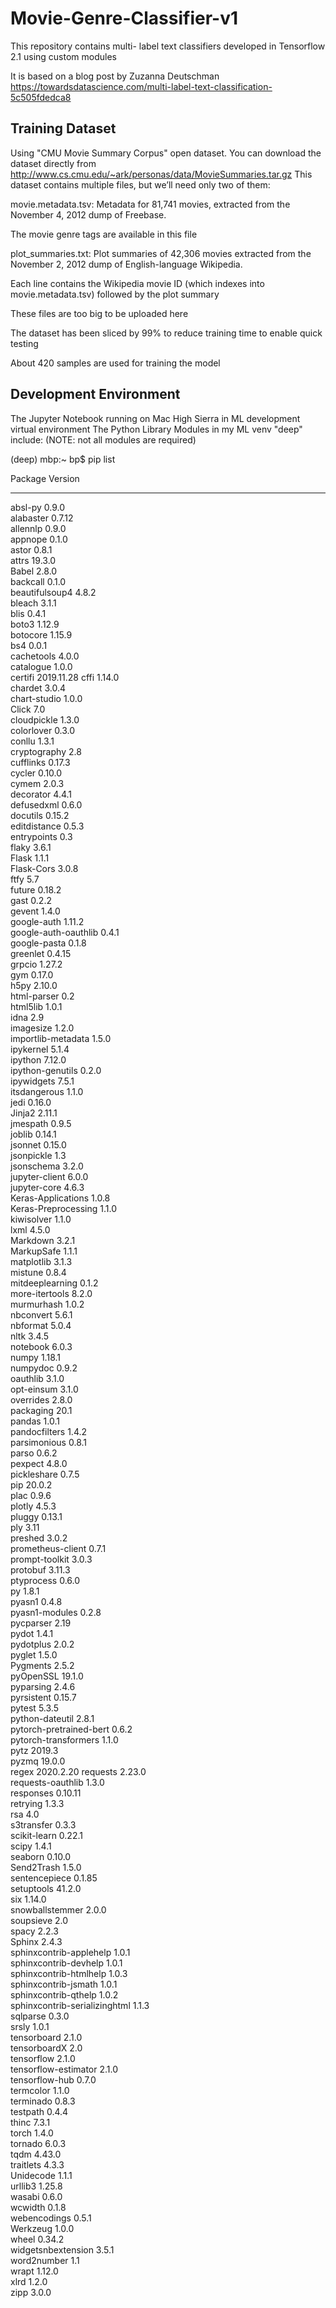 # Movie-Genre-Classifier-v1
This repository contains multi- label text classifiers developed in Tensorflow 2.1 using custom modules

It is based on a blog post by Zuzanna Deutschman https://towardsdatascience.com/multi-label-text-classification-5c505fdedca8

## Training Dataset
Using "CMU Movie Summary Corpus" open dataset.
You can download the dataset directly from
http://www.cs.cmu.edu/~ark/personas/data/MovieSummaries.tar.gz
This dataset contains multiple files, but we’ll need only two of them:

movie.metadata.tsv: Metadata for 81,741 movies, extracted from the November 4, 2012 dump of Freebase.

The movie genre tags are available in this file

plot_summaries.txt: Plot summaries of 42,306 movies extracted from the November 2, 2012 dump of English-language Wikipedia.

Each line contains the Wikipedia movie ID (which indexes into movie.metadata.tsv) followed by the plot summary

These files are too big to be uploaded here

The dataset has been sliced by 99% to reduce training time to enable quick testing

About 420 samples are used for training the model

## Development Environment
The Jupyter Notebook running on Mac High Sierra in ML development virtual environment
The Python Library Modules in my ML venv "deep" include:
(NOTE: not all modules are required)

(deep) mbp:~ bp$ pip list

Package                       Version   
----------------------------- ----------
absl-py                       0.9.0     
alabaster                     0.7.12    
allennlp                      0.9.0     
appnope                       0.1.0     
astor                         0.8.1     
attrs                         19.3.0    
Babel                         2.8.0     
backcall                      0.1.0     
beautifulsoup4                4.8.2     
bleach                        3.1.1     
blis                          0.4.1     
boto3                         1.12.9    
botocore                      1.15.9    
bs4                           0.0.1     
cachetools                    4.0.0     
catalogue                     1.0.0     
certifi                       2019.11.28
cffi                          1.14.0    
chardet                       3.0.4     
chart-studio                  1.0.0     
Click                         7.0       
cloudpickle                   1.3.0     
colorlover                    0.3.0     
conllu                        1.3.1     
cryptography                  2.8       
cufflinks                     0.17.3    
cycler                        0.10.0    
cymem                         2.0.3     
decorator                     4.4.1     
defusedxml                    0.6.0     
docutils                      0.15.2    
editdistance                  0.5.3     
entrypoints                   0.3       
flaky                         3.6.1     
Flask                         1.1.1     
Flask-Cors                    3.0.8     
ftfy                          5.7       
future                        0.18.2    
gast                          0.2.2     
gevent                        1.4.0     
google-auth                   1.11.2    
google-auth-oauthlib          0.4.1     
google-pasta                  0.1.8     
greenlet                      0.4.15    
grpcio                        1.27.2    
gym                           0.17.0    
h5py                          2.10.0    
html-parser                   0.2       
html5lib                      1.0.1     
idna                          2.9       
imagesize                     1.2.0     
importlib-metadata            1.5.0     
ipykernel                     5.1.4     
ipython                       7.12.0    
ipython-genutils              0.2.0     
ipywidgets                    7.5.1     
itsdangerous                  1.1.0     
jedi                          0.16.0    
Jinja2                        2.11.1    
jmespath                      0.9.5     
joblib                        0.14.1    
jsonnet                       0.15.0    
jsonpickle                    1.3       
jsonschema                    3.2.0     
jupyter-client                6.0.0     
jupyter-core                  4.6.3     
Keras-Applications            1.0.8     
Keras-Preprocessing           1.1.0     
kiwisolver                    1.1.0     
lxml                          4.5.0     
Markdown                      3.2.1     
MarkupSafe                    1.1.1     
matplotlib                    3.1.3     
mistune                       0.8.4     
mitdeeplearning               0.1.2     
more-itertools                8.2.0     
murmurhash                    1.0.2     
nbconvert                     5.6.1     
nbformat                      5.0.4     
nltk                          3.4.5     
notebook                      6.0.3     
numpy                         1.18.1    
numpydoc                      0.9.2     
oauthlib                      3.1.0     
opt-einsum                    3.1.0     
overrides                     2.8.0     
packaging                     20.1      
pandas                        1.0.1     
pandocfilters                 1.4.2     
parsimonious                  0.8.1     
parso                         0.6.2     
pexpect                       4.8.0     
pickleshare                   0.7.5     
pip                           20.0.2    
plac                          0.9.6     
plotly                        4.5.3     
pluggy                        0.13.1    
ply                           3.11      
preshed                       3.0.2     
prometheus-client             0.7.1     
prompt-toolkit                3.0.3     
protobuf                      3.11.3    
ptyprocess                    0.6.0     
py                            1.8.1     
pyasn1                        0.4.8     
pyasn1-modules                0.2.8     
pycparser                     2.19      
pydot                         1.4.1     
pydotplus                     2.0.2     
pyglet                        1.5.0     
Pygments                      2.5.2     
pyOpenSSL                     19.1.0    
pyparsing                     2.4.6     
pyrsistent                    0.15.7    
pytest                        5.3.5     
python-dateutil               2.8.1     
pytorch-pretrained-bert       0.6.2     
pytorch-transformers          1.1.0     
pytz                          2019.3    
pyzmq                         19.0.0    
regex                         2020.2.20 
requests                      2.23.0    
requests-oauthlib             1.3.0     
responses                     0.10.11   
retrying                      1.3.3     
rsa                           4.0       
s3transfer                    0.3.3     
scikit-learn                  0.22.1    
scipy                         1.4.1     
seaborn                       0.10.0    
Send2Trash                    1.5.0     
sentencepiece                 0.1.85    
setuptools                    41.2.0    
six                           1.14.0    
snowballstemmer               2.0.0     
soupsieve                     2.0       
spacy                         2.2.3     
Sphinx                        2.4.3     
sphinxcontrib-applehelp       1.0.1     
sphinxcontrib-devhelp         1.0.1     
sphinxcontrib-htmlhelp        1.0.3     
sphinxcontrib-jsmath          1.0.1     
sphinxcontrib-qthelp          1.0.2     
sphinxcontrib-serializinghtml 1.1.3     
sqlparse                      0.3.0     
srsly                         1.0.1     
tensorboard                   2.1.0     
tensorboardX                  2.0       
tensorflow                    2.1.0     
tensorflow-estimator          2.1.0     
tensorflow-hub                0.7.0     
termcolor                     1.1.0     
terminado                     0.8.3     
testpath                      0.4.4     
thinc                         7.3.1     
torch                         1.4.0     
tornado                       6.0.3     
tqdm                          4.43.0    
traitlets                     4.3.3     
Unidecode                     1.1.1     
urllib3                       1.25.8    
wasabi                        0.6.0     
wcwidth                       0.1.8     
webencodings                  0.5.1     
Werkzeug                      1.0.0     
wheel                         0.34.2    
widgetsnbextension            3.5.1     
word2number                   1.1       
wrapt                         1.12.0    
xlrd                          1.2.0     
zipp                          3.0.0     
